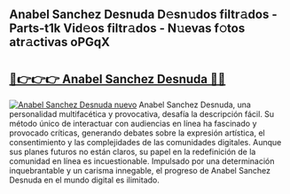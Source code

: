 ## Anabel Sanchez Desnuda D𝚎sn𝚞dos filtr𝚊dos - Parts-t1k Vid𝚎os filtr𝚊dos - N𝚞evas f𝚘tos atr𝚊ctivas oPGqX

# <h2><a href="http://mbdlde.tromn.icu/?c=Anabel+Sanchez+Desnuda">🔗👉👉👉 Anabel Sanchez Desnuda 🔗🔗</a></h2>

[![Anabel Sanchez Desnuda nuevo](https://i.imgur.com/pEAQMta.gif)](http://mbdlde.tromn.icu/?c=Anabel+Sanchez+Desnuda)
Anabel Sanchez Desnuda, una personalidad multifacética y provocativa, desafía la descripción fácil. Su método único de interactuar con audiencias en línea ha fascinado y provocado críticas, generando debates sobre la expresión artística, el consentimiento y las complejidades de las comunidades digitales. Aunque sus planes futuros no están claros, su papel en la redefinición de la comunidad en línea es incuestionable. Impulsado por una determinación inquebrantable y un carisma innegable, el progreso de Anabel Sanchez Desnuda en el mundo digital es ilimitado.
